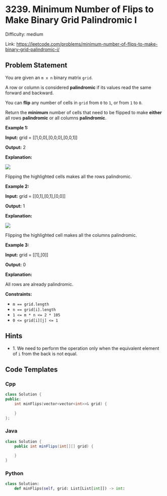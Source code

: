 # 3239. Minimum Number of Flips to Make Binary Grid Palindromic I

Difficulty: medium

Link: https://leetcode.com/problems/minimum-number-of-flips-to-make-binary-grid-palindromic-i/

## Problem Statement

You are given an `m x n` binary matrix `grid`.

A row or column is considered **palindromic** if its values read the same forward and backward.

You can **flip** any number of cells in `grid` from `0` to `1`, or from `1` to `0`.

Return the **minimum** number of cells that need to be flipped to make **either** all rows **palindromic** or all columns **palindromic**.

**Example 1:**

**Input:** grid \= \[\[1,0,0],\[0,0,0],\[0,0,1]]

**Output:** 2

**Explanation:**

![](https://assets.leetcode.com/uploads/2024/07/07/screenshot-from-2024-07-08-00-20-10.png)

Flipping the highlighted cells makes all the rows palindromic.

**Example 2:**

**Input:** grid \= \[\[0,1],\[0,1],\[0,0]]

**Output:** 1

**Explanation:**

![](https://assets.leetcode.com/uploads/2024/07/07/screenshot-from-2024-07-08-00-31-23.png)

Flipping the highlighted cell makes all the columns palindromic.

**Example 3:**

**Input:** grid \= \[\[1],\[0]]

**Output:** 0

**Explanation:**

All rows are already palindromic.

**Constraints:**

* `m == grid.length`
* `n == grid[i].length`
* `1 <= m * n <= 2 * 105`
* `0 <= grid[i][j] <= 1`

## Hints

- 1\. We need to perform the operation only when the equivalent element of `i` from the back is not equal.

## Code Templates

### Cpp
```cpp
class Solution {
public:
    int minFlips(vector<vector<int>>& grid) {
        
    }
};
```

### Java
```java
class Solution {
    public int minFlips(int[][] grid) {
        
    }
}
```

### Python
```python
class Solution:
    def minFlips(self, grid: List[List[int]]) -> int:
        
```

